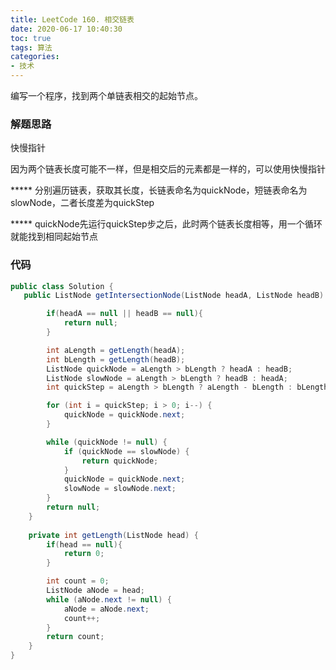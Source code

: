 ```yaml
---
title: LeetCode 160. 相交链表
date: 2020-06-17 10:40:30
toc: true
tags: 算法
categories: 
- 技术
---
```


 编写一个程序，找到两个单链表相交的起始节点。 

### 解题思路

快慢指针

因为两个链表长度可能不一样，但是相交后的元素都是一样的，可以使用快慢指针

***** 分别遍历链表，获取其长度，长链表命名为quickNode，短链表命名为slowNode，二者长度差为quickStep

***** quickNode先运行quickStep步之后，此时两个链表长度相等，用一个循环就能找到相同起始节点

<!--more-->

### 代码

```JAVA
public class Solution {
   public ListNode getIntersectionNode(ListNode headA, ListNode headB) {

        if(headA == null || headB == null){
            return null;
        }

        int aLength = getLength(headA);
        int bLength = getLength(headB);
        ListNode quickNode = aLength > bLength ? headA : headB;
        ListNode slowNode = aLength > bLength ? headB : headA;
        int quickStep = aLength > bLength ? aLength - bLength : bLength - aLength;

        for (int i = quickStep; i > 0; i--) {
            quickNode = quickNode.next;
        }

        while (quickNode != null) {
            if (quickNode == slowNode) {
                return quickNode;
            }
            quickNode = quickNode.next;
            slowNode = slowNode.next;
        }
        return null;
    }
    
    private int getLength(ListNode head) {
        if(head == null){
            return 0;
        }

        int count = 0;
        ListNode aNode = head;
        while (aNode.next != null) {
            aNode = aNode.next;
            count++;
        }
        return count;
    }
}
```


